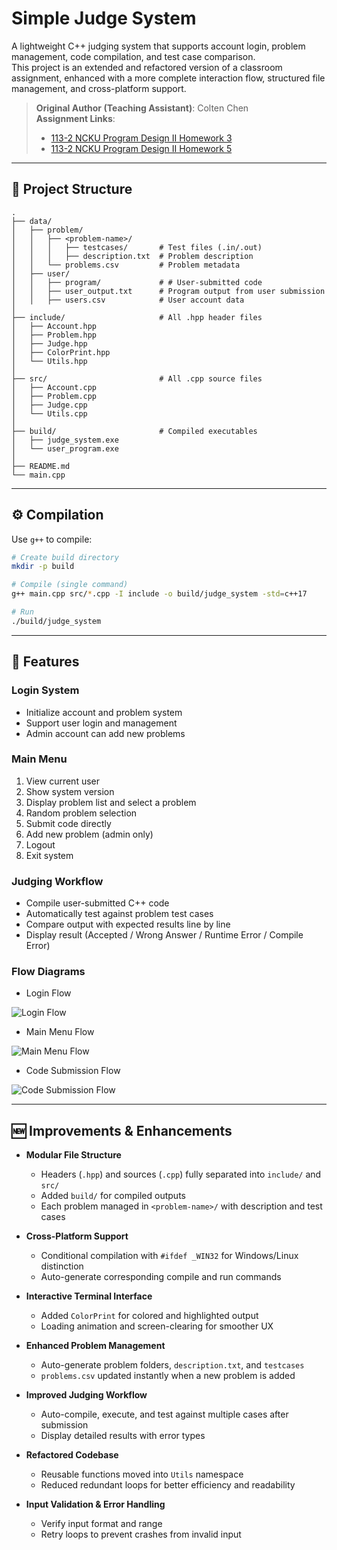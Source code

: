 # Simple Judge System

A lightweight C++ judging system that supports account login, problem management, code compilation, and test case comparison.  
This project is an extended and refactored version of a classroom assignment, enhanced with a more complete interaction flow, structured file management, and cross-platform support.

> **Original Author (Teaching Assistant)**: Colten Chen  
> **Assignment Links**:  
>
> * [113-2 NCKU Program Design II Homework 3](https://hackmd.io/@L39Ai4MITOCY2Aioz54q2g/BytzQOz6Je#113-2-NCKU-Program-Design-II-Homework-3)  
> * [113-2 NCKU Program Design II Homework 5](https://hackmd.io/@L39Ai4MITOCY2Aioz54q2g/BJrQB3qzxl#113-2-NCKU-Program-Design-II-Homework-5)

---

## 📂 Project Structure

```
.
├── data/
│   ├── problem/
│   │   ├── <problem-name>/
│   │   │   ├── testcases/       # Test files (.in/.out)
│   │   │   ├── description.txt  # Problem description
│   │   └── problems.csv         # Problem metadata
│   ├── user/
│   │   ├── program/             # # User-submitted code
│   │   ├── user_output.txt      # Program output from user submission
│   │   ├── users.csv            # User account data
│
├── include/                     # All .hpp header files
│   ├── Account.hpp
│   ├── Problem.hpp
│   ├── Judge.hpp
│   ├── ColorPrint.hpp
│   └── Utils.hpp
│
├── src/                         # All .cpp source files
│   ├── Account.cpp
│   ├── Problem.cpp
│   ├── Judge.cpp
│   └── Utils.cpp
│
├── build/                       # Compiled executables
│   ├── judge_system.exe
│   └── user_program.exe
│
├── README.md
└── main.cpp
```

---

## ⚙️ Compilation

Use `g++` to compile:

```bash
# Create build directory
mkdir -p build

# Compile (single command)
g++ main.cpp src/*.cpp -I include -o build/judge_system -std=c++17

# Run
./build/judge_system
````

---

## 🚀 Features

### Login System

* Initialize account and problem system
* Support user login and management
* Admin account can add new problems

### Main Menu

1. View current user
2. Show system version
3. Display problem list and select a problem
4. Random problem selection
5. Submit code directly
6. Add new problem (admin only)
7. Logout
8. Exit system

### Judging Workflow

* Compile user-submitted C++ code
* Automatically test against problem test cases
* Compare output with expected results line by line
* Display result (Accepted / Wrong Answer / Runtime Error / Compile Error)

### Flow Diagrams

* Login Flow

![Login Flow](./images/example1.png)

* Main Menu Flow

![Main Menu Flow](./images/example2.png)

* Code Submission Flow

![Code Submission Flow](./images/example3.png)

---

## 🆕 Improvements & Enhancements

* **Modular File Structure**

  * Headers (`.hpp`) and sources (`.cpp`) fully separated into `include/` and `src/`
  * Added `build/` for compiled outputs
  * Each problem managed in `<problem-name>/` with description and test cases

* **Cross-Platform Support**

  * Conditional compilation with `#ifdef _WIN32` for Windows/Linux distinction
  * Auto-generate corresponding compile and run commands

* **Interactive Terminal Interface**

  * Added `ColorPrint` for colored and highlighted output
  * Loading animation and screen-clearing for smoother UX

* **Enhanced Problem Management**

  * Auto-generate problem folders, `description.txt`, and `testcases`
  * `problems.csv` updated instantly when a new problem is added

* **Improved Judging Workflow**

  * Auto-compile, execute, and test against multiple cases after submission
  * Display detailed results with error types

* **Refactored Codebase**

  * Reusable functions moved into `Utils` namespace
  * Reduced redundant loops for better efficiency and readability

* **Input Validation & Error Handling**

  * Verify input format and range
  * Retry loops to prevent crashes from invalid input

```



